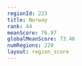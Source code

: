 ```yaml
---
regionId: 223
title: Norway
rank: 44
meanScore: 76.97
globalMeanScore: 73.46
numRegions: 220
layout: region_score
---
```

